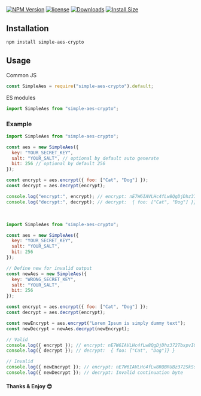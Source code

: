 ##
[![NPM Version](https://img.shields.io/npm/v/simple-aes-crypto.svg)](https://www.npmjs.org/package/simple-aes-crypto)
[![license](https://img.shields.io/npm/l/simple-aes-crypto)](https://www.npmjs.org/package/simple-aes-crypto)
[![Downloads](https://img.shields.io/npm/dt/simple-aes-crypto)](https://www.npmjs.com/package/simple-aes-crypto)
[![Install Size](https://packagephobia.now.sh/badge?p=simple-aes-crypto)](https://packagephobia.now.sh/result?p=simple-aes-crypto)


## Installation

```bash
npm install simple-aes-crypto
```

## Usage
Common JS
```javascript
const SimpleAes = require("simple-aes-crypto").default;
```

ES modules

```javascript
import SimpleAes from "simple-aes-crypto";
```

### Example

```javascript
import SimpleAes from "simple-aes-crypto";

const aes = new SimpleAes({
  key: "YOUR_SECRET_KEY",
  salt: "YOUR_SALT", // optional by default auto generate
  bit: 256 // optional by default 256
});

const encrypt = aes.encrypt({ foo: ["Cat", "Dog"] });
const decrypt = aes.decrypt(encrypt);

console.log("encrypt:", encrypt); // encrypt: nE7W6IAVLHc4fLw8QgDjDhz372TbxpvIQiM2HX2Q/pqSgrXsq3xLvbAt9UY/bg7hLhgBpdw=
console.log("decrypt:", decrypt); // decrypt:  { foo: ["Cat", "Dog"] }}
```
<br/>

```javascript
import SimpleAes from "simple-aes-crypto";

const aes = new SimpleAes({
  key: "YOUR_SECRET_KEY",
  salt: "YOUR_SALT",
  bit: 256
});

// Define new for invalid output
const newAes = new SimpleAes({
  key: "WRONG_SECRET_KEY",
  salt: "YOUR_SALT",
  bit: 256
});

const encrypt = aes.encrypt({ foo: ["Cat", "Dog"] });
const decrypt = aes.decrypt(encrypt);

const newEncrypt = aes.encrypt("Lorem Ipsum is simply dummy text");
const newDecrypt = newAes.decrypt(newEncrypt);

// Valid
console.log({ encrypt }); // encrypt: nE7W6IAVLHc4fLw8QgDjDhz372TbxpvIQiM2HX2Q/pqSgrXsq3xLvbAt9UY/bg7hLhgBpdw=
console.log({ decrypt }); // decrypt:  { foo: ["Cat", "Dog"]} }

// Invalid
console.log({ newEncrypt }); // encrypt: nE7W6IAVLHc4fLw8RQBRUBz372SkSsOFnhkMx+r61L3rc+X4jEABehZV3UkyOYg=
console.log({ newDecrypt }); // decrypt: Invalid continuation byte
```

#### Thanks & Enjoy 😊

